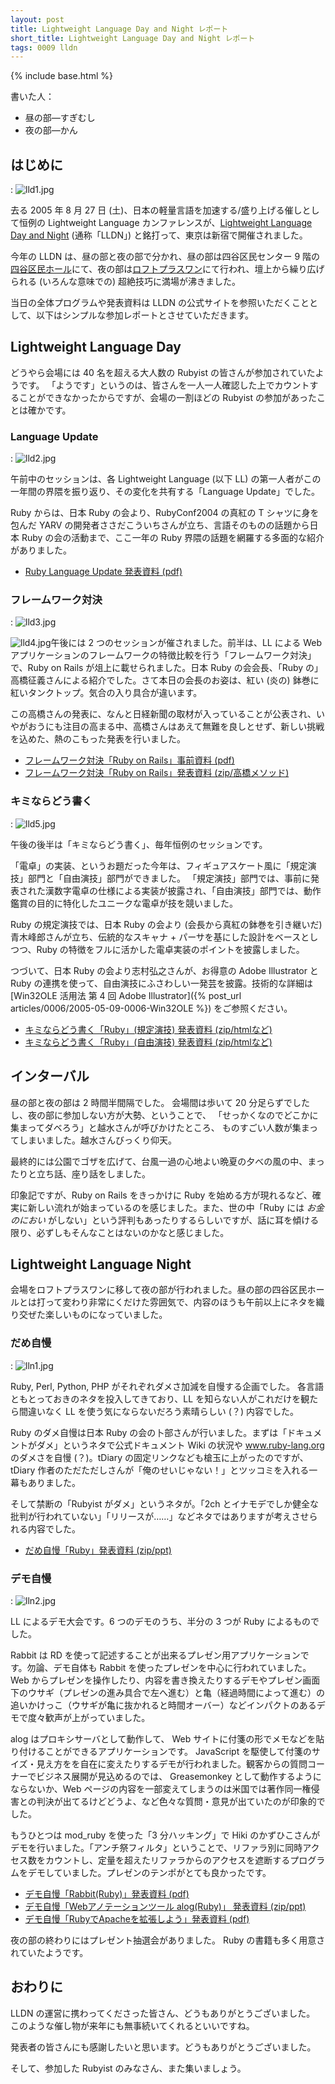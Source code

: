 ```yaml
---
layout: post
title: Lightweight Language Day and Night レポート
short_title: Lightweight Language Day and Night レポート
tags: 0009 lldn
---
```

{% include base.html %}


書いた人：

* 昼の部―すぎむし
* 夜の部―かん


## はじめに
: ![lld1.jpg]({{base}}{{site.baseurl}}/images/0009-lldn-report/lld1.jpg)

去る 2005 年 8 月 27 日 (土)、日本の軽量言語を加速する/盛り上げる催しとして恒例の Lightweight Language カンファレンスが、[Lightweight Language Day and Night](http://ll.jus.or.jp/2005/) (通称「LLDN」) と銘打って、東京は新宿で開催されました。

今年の LLDN は、昼の部と夜の部で分かれ、昼の部は四谷区民センター 9 階の[四谷区民ホール](http://www.city.shinjuku.tokyo.jp/division/261300yotsuya/kuminhall/index.html)にて、夜の部は[ロフトプラスワン](http://www.loft-prj.co.jp/PLUSONE/)にて行われ、壇上から繰り広げられる (いろんな意味での) 超絶技巧に満場が沸きました。

当日の全体プログラムや発表資料は LLDN の公式サイトを参照いただくこととして、以下はシンプルな参加レポートとさせていただきます。

## Lightweight Language Day

どうやら会場には 40 名を超える大人数の Rubyist の皆さんが参加されていたようです。
「ようです」というのは、皆さんを一人一人確認した上でカウントすることができなかったからですが、会場の一割ほどの Rubyist の参加があったことは確かです。

### Language Update
: ![lld2.jpg]({{base}}{{site.baseurl}}/images/0009-lldn-report/lld2.jpg)

午前中のセッションは、各 Lightweight Language (以下 LL) の第一人者がこの一年間の界隈を振り返り、その変化を共有する「Language Update」でした。

Ruby からは、日本 Ruby の会より、RubyConf2004 の真紅の T シャツに身を包んだ YARV の開発者ささだこういちさんが立ち、言語そのものの話題から日本 Ruby の会の活動まで、ここ一年の Ruby 界隈の話題を網羅する多面的な紹介がありました。

* [Ruby Language Update 発表資料 (pdf)](http://ll.jus.or.jp/2005/files/RubyLanguageUpdate.pdf)


### フレームワーク対決
: ![lld3.jpg]({{base}}{{site.baseurl}}/images/0009-lldn-report/lld3.jpg)

![lld4.jpg]({{base}}{{site.baseurl}}/images/0009-lldn-report/lld4.jpg)午後には 2 つのセッションが催されました。前半は、LL による Web アプリケーションのフレームワークの特徴比較を行う「フレームワーク対決」で、Ruby on Rails が俎上に載せられました。日本 Ruby の会会長、「Ruby の」高橋征義さんによる紹介でした。さて本日の会長のお姿は、紅い (炎の) 鉢巻に紅いタンクトップ。気合の入り具合が違います。

この高橋さんの発表に、なんと日経新聞の取材が入っていることが公表され、いやがおうにも注目の高まる中、高橋さんはあえて無難を良しとせず、新しい挑戦を込めた、熱のこもった発表を行いました。

* [フレームワーク対決「Ruby on Rails」事前資料 (pdf)](http://ll.jus.or.jp/2005/files/lldn2005-rails.pdf)
* [フレームワーク対決「Ruby on Rails」発表資料 (zip/高橋メソッド)](http://ll.jus.or.jp/2005/files/lldn2005-rails.zip)


### キミならどう書く
: ![lld5.jpg]({{base}}{{site.baseurl}}/images/0009-lldn-report/lld5.jpg)

午後の後半は「キミならどう書く」、毎年恒例のセッションです。

「電卓」の実装、というお題だった今年は、フィギュアスケート風に「規定演技」部門と「自由演技」部門ができました。
「規定演技」部門では、事前に発表された漢数字電卓の仕様による実装が披露され、「自由演技」部門では、動作鑑賞の目的に特化したユニークな電卓が技を競いました。

Ruby の規定演技では、日本 Ruby の会より (会長から真紅の鉢巻を引き継いだ) 青木峰郎さんが立ち、伝統的なスキャナ + パーサを基にした設計をベースとしつつ、Ruby の特徴をフルに活かした電卓実装のポイントを披露しました。

つづいて、日本 Ruby の会より志村弘之さんが、お得意の Adobe Illustrator と Ruby の連携を使って、自由演技にふさわしい一発芸を披露。技術的な詳細は [Win32OLE 活用法 第 4 回 Adobe Illustrator]({% post_url articles/0006/2005-05-09-0006-Win32OLE %}) をご参照ください。

* [キミならどう書く「Ruby」(規定演技) 発表資料 (zip/htmlなど)](http://ll.jus.or.jp/2005/files/lldn-calc-ruby.zip)
* [キミならどう書く「Ruby」(自由演技) 発表資料 (zip/htmlなど)](http://ll.jus.or.jp/2005/files/IlluCalc-LLDN2005a.zip)


## インターバル

昼の部と夜の部は 2 時間半間隔でした。
会場間は歩いて 20 分足らずでしたし、夜の部に参加しない方が大勢、ということで、
「せっかくなのでどこかに集まってダベろう」と越水さんが呼びかけたところ、
ものすごい人数が集まってしまいました。越水さんびっくり仰天。

最終的には公園でゴザを広げて、台風一過の心地よい晩夏の夕べの風の中、まったりと立ち話、座り話をしました。

印象記ですが、Ruby on Rails をきっかけに Ruby を始める方が現れるなど、確実に新しい流れが始まっているのを感じました。また、世の中「Ruby には _お金のにおい_ がしない」という評判もあったりするらしいですが、話に耳を傾ける限り、必ずしもそんなことはないのかなと感じました。

## Lightweight Language Night

会場をロフトプラスワンに移して夜の部が行われました。昼の部の四谷区民ホールとは打って変わり非常にくだけた雰囲気で、内容のほうも午前以上にネタを織り交ぜた楽しいものになっていました。

### だめ自慢
: ![lln1.jpg]({{base}}{{site.baseurl}}/images/0009-lldn-report/lln1.jpg)

Ruby, Perl, Python, PHP がそれぞれダメさ加減を自慢する企画でした。 各言語ともとっておきのネタを投入してきており、LL を知らない人がこれだけを観たら間違いなく LL を使う気にならないだろう素晴らしい (？) 内容でした。

Ruby のダメ自慢は日本 Ruby の会の卜部さんが行いました。まずは「ドキュメントがダメ」というネタで公式ドキュメント Wiki の状況や www.ruby-lang.org のダメさを自慢 (？)。tDiary の固定リンクなども槍玉に上がったのですが、tDiary 作者のただただしさんが「俺のせいじゃない！」とツッコミを入れる一幕もありました。

そして禁断の「Rubyist がダメ」というネタが。「2ch とイナモデでしか健全な批判が行われていない」「リリースが……」などネタではありますが考えさせられる内容でした。

* [だめ自慢「Ruby」発表資料 (zip/ppt)](http://ll.jus.or.jp/2005/files/Ruby_dame.zip)


### デモ自慢
: ![lln2.jpg]({{base}}{{site.baseurl}}/images/0009-lldn-report/lln2.jpg)

LL によるデモ大会です。6 つのデモのうち、半分の 3 つが Ruby によるものでした。

Rabbit は RD を使って記述することが出来るプレゼン用アプリケーションです。勿論、デモ自体も Rabbit を使ったプレゼンを中心に行われていました。 Web からプレゼンを操作したり、内容を書き換えたりするデモやプレゼン画面下のウサギ（プレゼンの進み具合で左へ進む）と亀（経過時間によって進む）の追いかけっこ（ウサギが亀に抜かれると時間オーバー）などインパクトのあるデモで度々歓声が上がっていました。

alog はプロキシサーバとして動作して、 Web サイトに付箋の形でメモなどを貼り付けることができるアプリケーションです。 JavaScript を駆使して付箋のサイズ・見え方をを自在に変えたりするデモが行われました。観客からの質問コーナーでビジネス展開が見込めるのでは、 Greasemonkey として動作するようにならないか、Web ページの内容を一部変えてしまうのは米国では著作同一権侵害との判決が出てるけどどうよ、など色々な質問・意見が出ていたのが印象的でした。

もうひとつは mod_ruby を使った「3 分ハッキング」で Hiki のかずひこさんがデモを行いました。「アンチ祭フィルタ」ということで、リファラ別に同時アクセス数をカウントし、定量を超えたリファラからのアクセスを遮断するプログラムをデモしていました。プレゼンのテンポがとても良かったです。

* [デモ自慢「Rabbit(Ruby)」発表資料 (pdf)](http://ll.jus.or.jp/2005/files/lldn-rabbit.pdf)
* [デモ自慢「Webアノテーションツール alog(Ruby)」 発表資料 (zip/ppt)](http://ll.jus.or.jp/2005/files/LLDN2005_sawada.zip)
* [デモ自慢「RubyでApacheを拡張しよう」発表資料 (pdf)](http://ll.jus.or.jp/2005/files/lldn-demo-ruby.pdf)


夜の部の終わりにはプレゼント抽選会がありました。 Ruby の書籍も多く用意されていたようです。

## おわりに

LLDN の運営に携わってくださった皆さん、どうもありがとうございました。
このような催し物が来年にも無事続いてくれるといいですね。

発表者の皆さんにも感謝したいと思います。どうもありがとうございました。

そして、参加した Rubyist のみなさん、また集いましょう。


